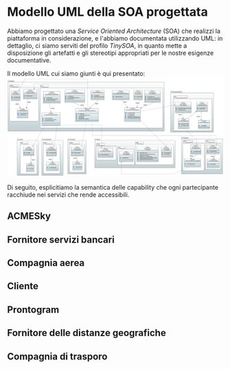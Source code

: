 # Modello UML della SOA progettata

Abbiamo progettato una *Service Oriented Architecture* (SOA) che realizzi la piattaforma in considerazione, e l'abbiamo documentata utilizzando UML: in dettaglio, ci siamo serviti del profilo *TinySOA*, in quanto mette a disposizione gli artefatti e gli stereotipi appropriati per le nostre esigenze documentative.

Il modello UML cui siamo giunti è qui presentato:
![Modello UML con profilo TinySOA](assets/images/ModelloUML.png "Modello UML con profilo TinySOA")

Di seguito, esplicitiamo la semantica delle capability che ogni partecipante racchiude nei servizi che rende accessibili.

## ACMESky

## Fornitore servizi bancari

## Compagnia aerea

## Cliente

## Prontogram

## Fornitore delle distanze geografiche

## Compagnia di trasporo